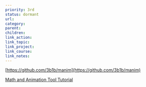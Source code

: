 ```yaml
---
priority: 3rd
status: dormant
url: 
category: 
parent: 
children: 
link_action: 
link_topic: 
link_project: 
link_course: 
link_notes: 
---
```


[https://github.com/3b1b/manim](https://github.com/3b1b/manim)

[Math and Animation Tool Tutorial](https://www.youtube.com/watch?v=PBTrvPewJ_s)